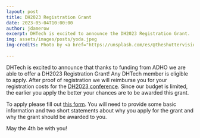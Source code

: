 ```yaml
---
layout: post
title: DH2023 Registration Grant
date: 2023-05-04T10:00:00
author: jdamerow
excerpt: DHTech is excited to announce the DH2023 Registration Grant.
img: assets/images/posts/yoda.jpeg
img-credits: Photo by <a href="https://unsplash.com/es/@theshuttervision?utm_source=unsplash&utm_medium=referral&utm_content=creditCopyText">Jonathan Cooper</a> on <a href="https://unsplash.com/photos/R8L1l9RN198?utm_source=unsplash&utm_medium=referral&utm_content=creditCopyText">Unsplash</a>
  
---
```


DHTech is excited to announce that thanks to funding from ADHO we are able to offer a DH2023 Registration Grant! Any DHTech member is eligible to apply. After proof of registration we will reimburse you for your registration costs for the [DH2023 conference](https://dh2023.adho.org/). Since our budget is limited, the earlier you apply the better your chances are to be awarded this grant.

To apply please fill out [this form](https://forms.gle/MQ2HD68dEtsLg6Ca7). You will need to provide some basic information and two short statements about why you apply for the grant and why the grant should be awarded to you.

May the 4th be with you!

